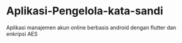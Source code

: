 # Aplikasi-Pengelola-kata-sandi
Aplikasi manajemen akun online berbasis android dengan flutter dan enkripsi AES
